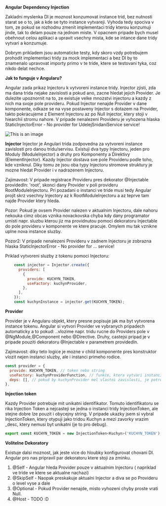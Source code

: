 **Angular Dependency Injection**

Zakladni myslenka DI je moznost konzumovat instance trid, bez nutnosti starat se o to, jak a kde se tyto instance vytvareji.
Vyhoda tedy spociva v tom, ze pokud se rozhodnu zmenit implementaci tridy kterou konzumuji jinde, tak to delam pouze na jednom miste.
V opacnem pripade bych musel obehnout celou aplikaci a upravit vsechny mista, kde se intance dane tridy vytvari a konzumuje.

Dobrym prikladem jsou automaticke testy, kdy skoro vzdy potrebujem prohodit implementaci tridy za mock implementaci a bez DI
by to znamenalo upravovat importy primo v te tride, ktere se testovani tyka, coz nikdo delat nechce.

**Jak to funguje v Angularu?**

Angular zada prikaz Injectoru k vytvoreni instance tridy. Injector zjisti, zda ma dana trida nejake zavislosti a pokud ano,
zacne hledat jejich Provider. Je dulezite upoznornit na to, ze existuje velke mnozstvi injectoru a kazdy z nich ma svoje pole provideru.
Pokud Injector nenajde Provider v dane komponente, odkaze se na vyse postaveny Injector s dotazem na Provider, takto pokracujeme z Element Injectoru az po
Null Injector, ktery stoji v hiearchii stromu nahore. V pripade nenalezeni Provideru je vyhozena hlaska StaticInjectorError - No provider for UdelejSnidaniService service!

![This is an image](https://i.ibb.co/GnyGZFd/injector.png)

**Injector**
Injector je Angulari trida zodpovedna za vytvoreni instance zavislosti pro danou tridu/servisu.
Existuji dva typy Injectoru, jeden pro Moduly (ModuleInjector) a druhy pro Komponenty a Direktivy (ElementInjector).
Kazdy Injector dostava sve pole Provideru podle toho, kde vzniknul. Diky tomu ze jsou oba typy Injectoru stromove struktury
je mozne hledat Provider i v nadrazenem Injectoru.

Zajimavost:
V pripade registrace Provideru pres dekorator @Injectable providedIn: 'root', skonci dany Provider v poli provideru RootModuleInjectoru.
Pri pozadani o instanci ve tride musi tedy Angular projit skrz vsechny Injectory az k RootModuleInjectoru a az teprve tam najde Provider ktery hleda.

Pozor:
Pokud je ovsem Provider nalezen v aktualnim Injectoru, dale nahoru nekouka cimz obcas vznika novackovska chyba kdy dany programator umisti napr. sluzbu kterou jiz ma providnutou pomoci dekoratoru Injectable do pole provideru v komponente ve ktere pracuje. Omylem mu tak vznikne uplne nova instance sluzby.

Pozor2:
V pripade nenalezeni Provideru v zadnem Injectoru je zobrazna hlaska StaticInjectorError - No provider for ... service!

Priklad vytvoreni sluzby z tokenu pomoci Injectoru:

```javascript
    const injector = Injector.create({
      providers: [
        {
          provide: KUCHYN_TOKEN,
          useFactory: kuchynProvider,
        },
      ],
    });
    const kuchynInstance = injector.get(KUCHYN_TOKEN);
```

**Provider**

Provider je v Angularu objekt, ktery presne popisuje jak ma byt vytvorena instance tokenu. Angular si vytvori Provider ve vybranych pripadech automaticky a to pokud: ..vlozime napr. tridu rucne do Providers pole v @NgModule,@Component nebo @Directive. Druhy, castejsi pripad je v pripade pouziti dekoratoru @Injectable v parametrem providedIn.

Zajimavost: diky teto logice je mozne v child komponente pres konstruktor vlozit nejen instanci sluzby, ale
i instanci primeho rodice.

```javascript
const provider = {
  provide: KUCHYN_TOKEN, // token nebo string
  useFactory: kuchynProviderFunction, // funkce, ktera vytvari instanci
  deps: [], // pokud by kuchynProvider mel vlastni zavislosti, je potreba je uvest zde
},
```

**Injection token**

Kazdy Provider potrebuje mit unikatni identifikator. Tomuto identifikatoru se rika Injection Token a nejcasteji se jedna o instanci tridy
InjectionToken, ale stejne dobre lze pouzit i obycejny string. V pripade ukazky jsem si vybral InjectionToken, ktery otypuji jako tridou Kuchyn a mezi zavorky vrazim \_desc, ktery nemusi byt unikatni (je to pro debug).

```javascript
export const KUCHYN_TOKEN = new InjectionToken<Kuchyn>('KUCHYN_TOKEN');
```

**Volitelne Dekoratory**

Existuje dalsi moznost, jak jeste vice do hloubky konfigurovat chovani DI. Angular pro nas pripravil par dekoratoru ktere stoji za zminku.

1. @Self - Angular hleda Provider pouze v aktualnim Injectoru ( napriklad ve tride ve ktere se aktualne nachazi)
2. @SkipSelf - Naopak preskakuje aktualni Injector a diva se po Provideru o level vyse a dale
3. @Optional - Pokud Provider nenajde, misto vyhozeni chyby proste vrati Null.
4. @Host - TODO :D
